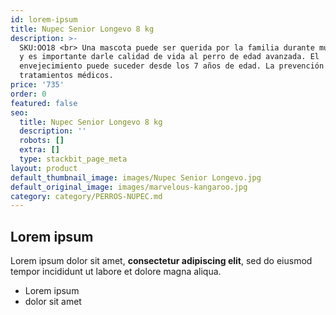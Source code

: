 ```yaml
---
id: lorem-ipsum
title: Nupec Senior Longevo 8 kg
description: >-
  SKU:OO18 <br> Una mascota puede ser querida por la familia durante muchos años
  y es importante darle calidad de vida al perro de edad avanzada. El
  envejecimiento puede suceder desde los 7 años de edad. La prevención ahorra
  tratamientos médicos. 
price: '735'
order: 0
featured: false
seo:
  title: Nupec Senior Longevo 8 kg
  description: ''
  robots: []
  extra: []
  type: stackbit_page_meta
layout: product
default_thumbnail_image: images/Nupec Senior Longevo.jpg
default_original_image: images/marvelous-kangaroo.jpg
category: category/PERROS-NUPEC.md
---
```

## Lorem ipsum

Lorem ipsum dolor sit amet, **consectetur adipiscing elit**, sed do eiusmod tempor incididunt ut labore et dolore magna aliqua.

- Lorem ipsum
- dolor sit amet